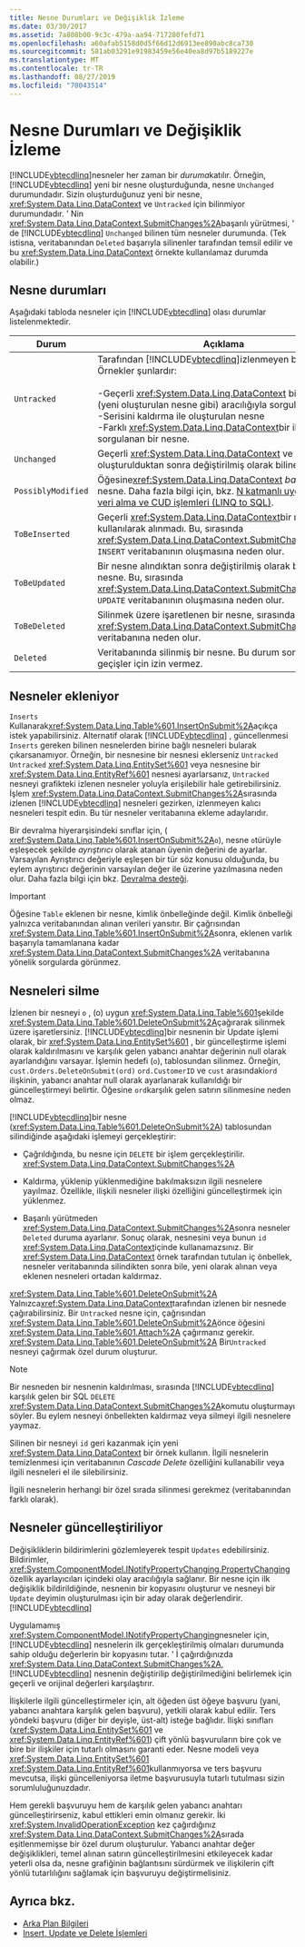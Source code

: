 ```yaml
---
title: Nesne Durumları ve Değişiklik İzleme
ms.date: 03/30/2017
ms.assetid: 7a808b00-9c3c-479a-aa94-717280fefd71
ms.openlocfilehash: a60afab5158d0d5f66d12d6913ee890abc8ca730
ms.sourcegitcommit: 581ab03291e91983459e56e40ea8d97b5189227e
ms.translationtype: MT
ms.contentlocale: tr-TR
ms.lasthandoff: 08/27/2019
ms.locfileid: "70043514"
---
```

# <a name="object-states-and-change-tracking"></a>Nesne Durumları ve Değişiklik İzleme

[!INCLUDE[vbtecdlinq](../../../../../../includes/vbtecdlinq-md.md)]nesneler her zaman bir *duruma*katılır. Örneğin, [!INCLUDE[vbtecdlinq](../../../../../../includes/vbtecdlinq-md.md)] yeni bir nesne oluşturduğunda, nesne `Unchanged` durumundadır. Sizin oluşturduğunuz yeni bir nesne, <xref:System.Data.Linq.DataContext> ve `Untracked` için bilinmiyor durumundadır. ' Nin <xref:System.Data.Linq.DataContext.SubmitChanges%2A>başarılı yürütmesi, ' de [!INCLUDE[vbtecdlinq](../../../../../../includes/vbtecdlinq-md.md)] `Unchanged` bilinen tüm nesneler durumunda. (Tek istisna, veritabanından `Deleted` başarıyla silinenler tarafından temsil edilir ve bu <xref:System.Data.Linq.DataContext> örnekte kullanılamaz durumda olabilir.)

## <a name="object-states"></a>Nesne durumları

Aşağıdaki tabloda nesneler için [!INCLUDE[vbtecdlinq](../../../../../../includes/vbtecdlinq-md.md)] olası durumlar listelenmektedir.

|Durum|Açıklama|
|-----------|-----------------|
|`Untracked`|Tarafından [!INCLUDE[vbtecdlinq](../../../../../../includes/vbtecdlinq-md.md)]izlenmeyen bir nesne. Örnekler şunlardır:<br /><br /> -Geçerli <xref:System.Data.Linq.DataContext> bir nesne (yeni oluşturulan nesne gibi) aracılığıyla sorgulanmadı.<br />-Serisini kaldırma ile oluşturulan nesne<br />-Farklı <xref:System.Data.Linq.DataContext>bir ile sorgulanan bir nesne.|
|`Unchanged`|Geçerli <xref:System.Data.Linq.DataContext> ve oluşturulduktan sonra değiştirilmiş olarak bilinen bir nesne.|
|`PossiblyModified`|Öğesine<xref:System.Data.Linq.DataContext> *bağlı* bir nesne. Daha fazla bilgi için, bkz. [N katmanlı uygulamalarda veri alma ve CUD işlemleri (LINQ to SQL)](../../../../../../docs/framework/data/adonet/sql/linq/data-retrieval-and-cud-operations-in-n-tier-applications.md).|
|`ToBeInserted`|Geçerli <xref:System.Data.Linq.DataContext>bir nesne kullanılarak alınmadı. Bu, sırasında <xref:System.Data.Linq.DataContext.SubmitChanges%2A>bir `INSERT` veritabanının oluşmasına neden olur.|
|`ToBeUpdated`|Bir nesne alındıktan sonra değiştirilmiş olarak bilinen bir nesne. Bu, sırasında <xref:System.Data.Linq.DataContext.SubmitChanges%2A>bir `UPDATE` veritabanının oluşmasına neden olur.|
|`ToBeDeleted`|Silinmek üzere işaretlenen bir nesne, sırasında `DELETE` <xref:System.Data.Linq.DataContext.SubmitChanges%2A>bir veritabanına neden olur.|
|`Deleted`|Veritabanında silinmiş bir nesne. Bu durum sondur ve ek geçişler için izin vermez.|

## <a name="inserting-objects"></a>Nesneler ekleniyor

`Inserts` Kullanarak<xref:System.Data.Linq.Table%601.InsertOnSubmit%2A>açıkça istek yapabilirsiniz. Alternatif olarak [!INCLUDE[vbtecdlinq](../../../../../../includes/vbtecdlinq-md.md)] , güncellenmesi `Inserts` gereken bilinen nesnelerden birine bağlı nesneleri bularak çıkarsanamıyor. Örneğin, bir nesnesine bir nesnesi eklerseniz `Untracked` `Untracked` <xref:System.Data.Linq.EntitySet%601> veya nesnesine bir <xref:System.Data.Linq.EntityRef%601> nesnesi ayarlarsanız, `Untracked` nesneyi grafikteki izlenen nesneler yoluyla erişilebilir hale getirebilirsiniz. İşlem <xref:System.Data.Linq.DataContext.SubmitChanges%2A>sırasında izlenen [!INCLUDE[vbtecdlinq](../../../../../../includes/vbtecdlinq-md.md)] nesneleri gezirken, izlenmeyen kalıcı nesneleri tespit edin. Bu tür nesneler veritabanına ekleme adaylarıdır.

Bir devralma hiyerarşisindeki sınıflar için, ( <xref:System.Data.Linq.Table%601.InsertOnSubmit%2A>`o`), nesne `o`türüyle eşleşecek şekilde *ayrıştırıcı* olarak atanan üyenin değerini de ayarlar. Varsayılan Ayrıştırıcı değeriyle eşleşen bir tür söz konusu olduğunda, bu eylem ayrıştırıcı değerinin varsayılan değer ile üzerine yazılmasına neden olur. Daha fazla bilgi için bkz. [Devralma desteği](../../../../../../docs/framework/data/adonet/sql/linq/inheritance-support.md).

> [!IMPORTANT]
> Öğesine `Table` eklenen bir nesne, kimlik önbelleğinde değil. Kimlik önbelleği yalnızca veritabanından alınan verileri yansıtır. Bir çağrısından <xref:System.Data.Linq.Table%601.InsertOnSubmit%2A>sonra, eklenen varlık başarıyla tamamlanana kadar <xref:System.Data.Linq.DataContext.SubmitChanges%2A> veritabanına yönelik sorgularda görünmez.

## <a name="deleting-objects"></a>Nesneleri silme

İzlenen bir nesneyi `o` , (o) uygun <xref:System.Data.Linq.Table%601>şekilde <xref:System.Data.Linq.Table%601.DeleteOnSubmit%2A>çağırarak silinmek üzere işaretlersiniz. [!INCLUDE[vbtecdlinq](../../../../../../includes/vbtecdlinq-md.md)]bir nesnenin bir Update işlemi olarak, bir <xref:System.Data.Linq.EntitySet%601> , bir güncelleştirme işlemi olarak kaldırılmasını ve karşılık gelen yabancı anahtar değerinin null olarak ayarlandığını varsayar. İşlemin hedefi (`o`), tablosundan silinmez. Örneğin, `cust.Orders.DeleteOnSubmit(ord)` `ord.CustomerID` ve `cust` arasındaki`ord` ilişkinin, yabancı anahtar null olarak ayarlanarak kullanıldığı bir güncelleştirmeyi belirtir. Öğesine `ord`karşılık gelen satırın silinmesine neden olmaz.

[!INCLUDE[vbtecdlinq](../../../../../../includes/vbtecdlinq-md.md)]bir nesne (<xref:System.Data.Linq.Table%601.DeleteOnSubmit%2A>) tablosundan silindiğinde aşağıdaki işlemeyi gerçekleştirir:

- Çağrıldığında, bu nesne için `DELETE` bir işlem gerçekleştirilir. <xref:System.Data.Linq.DataContext.SubmitChanges%2A>

- Kaldırma, yüklenip yüklenmediğine bakılmaksızın ilgili nesnelere yayılmaz. Özellikle, ilişkili nesneler ilişki özelliğini güncelleştirmek için yüklenmez.

- Başarılı yürütmeden <xref:System.Data.Linq.DataContext.SubmitChanges%2A>sonra nesneler `Deleted` duruma ayarlanır. Sonuç olarak, nesnesini veya bunun `id` <xref:System.Data.Linq.DataContext>içinde kullanamazsınız. Bir <xref:System.Data.Linq.DataContext> örnek tarafından tutulan iç önbellek, nesneler veritabanında silindikten sonra bile, yeni olarak alınan veya eklenen nesneleri ortadan kaldırmaz.

<xref:System.Data.Linq.Table%601.DeleteOnSubmit%2A> Yalnızca<xref:System.Data.Linq.DataContext>tarafından izlenen bir nesnede çağırabilirsiniz. Bir `Untracked` nesne için, çağrısından <xref:System.Data.Linq.Table%601.DeleteOnSubmit%2A>önce öğesini <xref:System.Data.Linq.Table%601.Attach%2A> çağırmanız gerekir. <xref:System.Data.Linq.Table%601.DeleteOnSubmit%2A> Bir`Untracked` nesneyi çağırmak özel durum oluşturur.

> [!NOTE]
> Bir nesneden bir nesnenin kaldırılması, sırasında [!INCLUDE[vbtecdlinq](../../../../../../includes/vbtecdlinq-md.md)] karşılık gelen bir SQL `DELETE` <xref:System.Data.Linq.DataContext.SubmitChanges%2A>komutu oluşturmayı söyler. Bu eylem nesneyi önbellekten kaldırmaz veya silmeyi ilgili nesnelere yaymaz.
>
> Silinen bir nesneyi `id` geri kazanmak için yeni <xref:System.Data.Linq.DataContext> bir örnek kullanın. İlgili nesnelerin temizlenmesi için veritabanının *Cascade Delete* özelliğini kullanabilir veya ilgili nesneleri el ile silebilirsiniz.
>
> İlgili nesnelerin herhangi bir özel sırada silinmesi gerekmez (veritabanından farklı olarak).

## <a name="updating-objects"></a>Nesneler güncelleştiriliyor

Değişikliklerin bildirimlerini gözlemleyerek tespit `Updates` edebilirsiniz. Bildirimler, <xref:System.ComponentModel.INotifyPropertyChanging.PropertyChanging> özellik ayarlayıcıları içindeki olay aracılığıyla sağlanır. Bir nesne için ilk değişiklik bildirildiğinde, nesnenin bir kopyasını oluşturur ve nesneyi bir `Update` deyimin oluşturulması için bir aday olarak değerlendirir. [!INCLUDE[vbtecdlinq](../../../../../../includes/vbtecdlinq-md.md)]

Uygulamamış <xref:System.ComponentModel.INotifyPropertyChanging>nesneler için, [!INCLUDE[vbtecdlinq](../../../../../../includes/vbtecdlinq-md.md)] nesnelerin ilk gerçekleştirilmiş olmaları durumunda sahip olduğu değerlerin bir kopyasını tutar. ' İ çağırdığınızda <xref:System.Data.Linq.DataContext.SubmitChanges%2A>, [!INCLUDE[vbtecdlinq](../../../../../../includes/vbtecdlinq-md.md)] nesnenin değiştirilip değiştirilmediğini belirlemek için geçerli ve orijinal değerleri karşılaştırır.

İlişkilerle ilgili güncelleştirmeler için, alt öğeden üst öğeye başvuru (yani, yabancı anahtara karşılık gelen başvuru), yetkili olarak kabul edilir. Ters yöndeki başvuru (diğer bir deyişle, üst-alt) isteğe bağlıdır. İlişki sınıfları (<xref:System.Data.Linq.EntitySet%601> ve <xref:System.Data.Linq.EntityRef%601>) çift yönlü başvuruların bire çok ve bire bir ilişkiler için tutarlı olmasını garanti eder. Nesne modeli veya <xref:System.Data.Linq.EntitySet%601> <xref:System.Data.Linq.EntityRef%601>kullanmıyorsa ve ters başvuru mevcutsa, ilişki güncelleniyorsa iletme başvurusuyla tutarlı tutulması sizin sorumluluğunuzdadır.

Hem gerekli başvuruyu hem de karşılık gelen yabancı anahtarı güncelleştirirseniz, kabul ettikleri emin olmanız gerekir. İki <xref:System.InvalidOperationException> kez çağırdığınız <xref:System.Data.Linq.DataContext.SubmitChanges%2A>sırada eşitlenmemişse bir özel durum oluşturulur. Yabancı anahtar değer değişiklikleri, temel alınan satırın güncelleştirilmesini etkileyecek kadar yeterli olsa da, nesne grafiğinin bağlantısını sürdürmek ve ilişkilerin çift yönlü tutarlılığını sağlamak için başvuruyu değiştirmelisiniz.

## <a name="see-also"></a>Ayrıca bkz.

- [Arka Plan Bilgileri](../../../../../../docs/framework/data/adonet/sql/linq/background-information.md)
- [Insert, Update ve Delete İşlemleri](../../../../../../docs/framework/data/adonet/sql/linq/insert-update-and-delete-operations.md)
